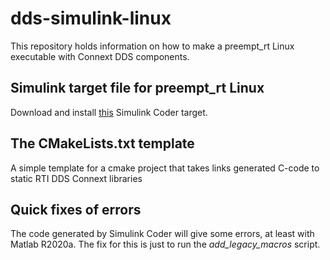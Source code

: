 # dds-simulink-linux
This repository holds information on how to make a preempt_rt Linux executable with Connext DDS components.

## Simulink target file for preempt_rt Linux
Download and install [this](https://github.com/CTU-IIG/ert_linux) Simulink Coder target.

## The CMakeLists.txt template
A simple template for a cmake project that takes links generated C-code to static RTI DDS Connext libraries

## Quick fixes of errors
The code generated by Simulink Coder will give some errors, at least with Matlab R2020a. The fix for this is just to run the _*add_legacy_macros*_ script.

